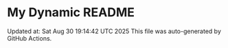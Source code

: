 # My Dynamic README
Updated at: Sat Aug 30 19:14:42 UTC 2025
This file was auto-generated by GitHub Actions.
